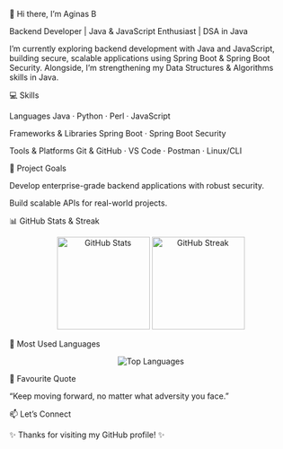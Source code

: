 👋 Hi there, I’m Aginas B

Backend Developer | Java & JavaScript Enthusiast | DSA in Java

I’m currently exploring backend development with Java and JavaScript, building secure, scalable applications using Spring Boot & Spring Boot Security.
Alongside, I’m strengthening my Data Structures & Algorithms skills in Java.

💻 Skills

Languages
Java · Python · Perl · JavaScript

Frameworks & Libraries
Spring Boot · Spring Boot Security

Tools & Platforms
Git & GitHub · VS Code · Postman · Linux/CLI

🎯 Project Goals

Develop enterprise-grade backend applications with robust security.

Build scalable APIs for real-world projects.

📊 GitHub Stats & Streak
<p align="center"> <img height="165" src="https://github-readme-stats.vercel.app/api?username=aginasb2109&show_icons=true&rank_icon=github&theme=tokyonight&hide_title=false" alt="GitHub Stats" /> <img height="165" src="https://streak-stats.demolab.com?user=aginasb2109&theme=tokyonight" alt="GitHub Streak" /> </p>
📌 Most Used Languages
<p align="center"> <img src="https://github-readme-stats.vercel.app/api/top-langs/?username=aginasb2109&layout=compact&theme=tokyonight" alt="Top Languages" /> </p>
💬 Favourite Quote

“Keep moving forward, no matter what adversity you face.”

📫 Let’s Connect




✨ Thanks for visiting my GitHub profile! ✨
